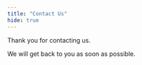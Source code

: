 ```yaml
---
title: "Contact Us"
hide: true
---
```


Thank you for contacting us.

We will get back to you as soon as possible.